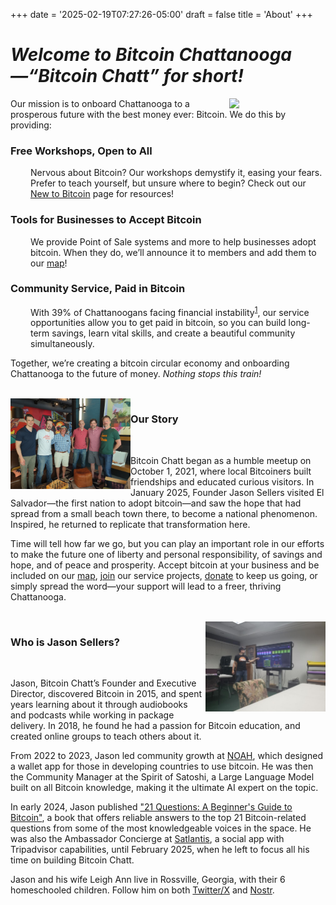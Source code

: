 +++
date = '2025-02-19T07:27:26-05:00'
draft = false
title = 'About'
+++

<div class="article">

# *Welcome to Bitcoin Chattanooga—“Bitcoin Chatt” for short!*

<img class="desktop-only" src="/images/Logos/Bitcoin%20Chatt%20Avatar.png" style="width:16dvw;float:right;">

Our mission is to onboard Chattanooga to a prosperous future with the best money ever: Bitcoin. We do this by providing:  

### Free Workshops, Open to All

<p style="margin-left: 2rem;">Nervous about Bitcoin? Our workshops demystify it, easing your fears. Prefer to teach yourself, but unsure where to begin? Check out our <a href="/new-to-bitcoin">New to Bitcoin</a> page for resources!</p>

### Tools for Businesses to Accept Bitcoin

<p style="margin-left: 2rem;">We provide Point of Sale systems and more to help businesses adopt bitcoin. When they do, we’ll announce it to members and add them to our <a href="/map">map</a>!</p>

### Community Service, Paid in Bitcoin

<p style="margin-left: 2rem;">With 39% of Chattanoogans facing financial instability<sup><a target="_blank" href="https://unitedwaycha.org/financial-stability-and-our-greater-chattanooga-community/">1</a></sup>, our service opportunities allow you to get paid in bitcoin, so you can build long-term savings, learn vital skills, and create a beautiful community simultaneously.</p>

Together, we’re creating a bitcoin circular economy and onboarding Chattanooga to the future of money. *Nothing stops this train!*

<br>

<img src="./Bitcoin-Chatt-at-Moxy-April-2022.jpeg" style="width:20dvw;float:left;">

### Our Story

<br>

Bitcoin Chatt began as a humble meetup on October 1, 2021, where local Bitcoiners built friendships and educated curious visitors. In January 2025, Founder Jason Sellers visited El Salvador—the first nation to adopt bitcoin—and saw the hope that had spread from a small beach town there, to become a national phenomenon. Inspired, he returned to replicate that transformation here.

Time will tell how far we go, but you can play an important role in our efforts to make the future one of liberty and personal responsibility, of savings and hope, and of peace and prosperity. Accept bitcoin at your business and be included on our [map](/map), [join](/join) our service projects, [donate](/donate) to keep us going, or simply spread the word—your support will lead to a freer, thriving Chattanooga.

<br>

<img src="./Jason%20at%20CHEA%20Workshop.jpg" style="width:20dvw;float:right;">

### Who is Jason Sellers?

<br>

Jason, Bitcoin Chatt’s Founder and Executive Director, discovered Bitcoin in 2015, and spent years learning about it through audiobooks and podcasts while working in package delivery. In 2018, he found he had a passion for Bitcoin education, and created online groups to teach others about it.

From 2022 to 2023, Jason led community growth at [NOAH](https://www.noah.com/), which designed a wallet app for those in developing countries to use bitcoin. He was then the Community Manager at the Spirit of Satoshi, a Large Language Model built on all Bitcoin knowledge, making it the ultimate AI expert on the topic.

In early 2024, Jason published ["21 Questions: A Beginner's Guide to Bitcoin"](https://a.co/d/0mcMtUC), a book that offers reliable answers to the top 21 Bitcoin-related questions from some of the most knowledgeable voices in the space. He was also the Ambassador Concierge at [Satlantis](https://www.satlantis.io/), a social app with Tripadvisor capabilities, until February 2025, when he left to focus all his time on building Bitcoin Chatt.

Jason and his wife Leigh Ann live in Rossville, Georgia, with their 6 homeschooled children. Follow him on both [Twitter/X](https://www.x.com/geekigai) and [Nostr](https://njump.me/npub1693220pmp0a4c04a0p7hkz874vsxkyfrvtk2yk4zjyj3e4c0ugjs3r4j0c).

</div>
